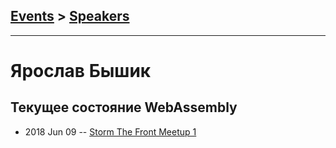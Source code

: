## [Events](../README.md) > [Speakers](../speakers.md)
---

# Ярослав Бышик

## Текущее состояние WebAssembly
- 2018 Jun 09 -- [Storm The Front Meetup 1](https://www.youtube.com/watch?v=Lld9DE46vlE)    
